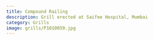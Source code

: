 ```yaml
---
title: Compound Railing
description: Grill erected at Saifee Hospital, Mumbai
category: Grills
image: grills/P1010059.jpg
---
```


